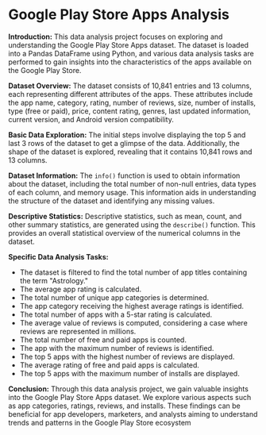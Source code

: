# Google Play Store Apps Analysis

**Introduction:**
This data analysis project focuses on exploring and understanding the Google Play Store Apps dataset. The dataset is loaded into a Pandas DataFrame using Python, and various data analysis tasks are performed to gain insights into the characteristics of the apps available on the Google Play Store.

**Dataset Overview:**
The dataset consists of 10,841 entries and 13 columns, each representing different attributes of the apps. These attributes include the app name, category, rating, number of reviews, size, number of installs, type (free or paid), price, content rating, genres, last updated information, current version, and Android version compatibility.

**Basic Data Exploration:**
The initial steps involve displaying the top 5 and last 3 rows of the dataset to get a glimpse of the data. Additionally, the shape of the dataset is explored, revealing that it contains 10,841 rows and 13 columns.

**Dataset Information:**
The `info()` function is used to obtain information about the dataset, including the total number of non-null entries, data types of each column, and memory usage. This information aids in understanding the structure of the dataset and identifying any missing values.

**Descriptive Statistics:**
Descriptive statistics, such as mean, count, and other summary statistics, are generated using the `describe()` function. This provides an overall statistical overview of the numerical columns in the dataset.

**Specific Data Analysis Tasks:**
   - The dataset is filtered to find the total number of app titles containing the term "Astrology."
   - The average app rating is calculated.
   - The total number of unique app categories is determined.
   - The app category receiving the highest average ratings is identified.
   - The total number of apps with a 5-star rating is calculated.
   - The average value of reviews is computed, considering a case where reviews are represented in millions.
   - The total number of free and paid apps is counted.
   - The app with the maximum number of reviews is identified.
   - The top 5 apps with the highest number of reviews are displayed.
   - The average rating of free and paid apps is calculated.
   - The top 5 apps with the maximum number of installs are displayed.

**Conclusion:**
Through this data analysis project, we gain valuable insights into the Google Play Store Apps dataset. We explore various aspects such as app categories, ratings, reviews, and installs. These findings can be beneficial for app developers, marketers, and analysts aiming to understand trends and
patterns in the Google Play Store ecosystem
